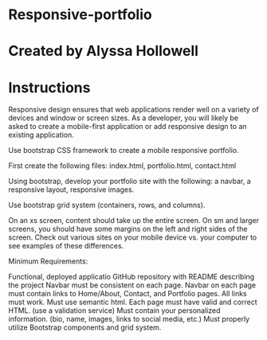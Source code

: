# Responsive-portfolio

# Created by Alyssa Hollowell 

# Instructions 


Responsive design ensures that web applications render well on a variety of devices and window or screen sizes. As a developer, you will likely be asked to create a mobile-first application or add responsive design to an existing application.

Use bootstrap CSS framework to create a mobile responsive portfolio.

First create the following files: index.html, portfolio.html, contact.html

Using bootstrap, develop your portfolio site with the following: a navbar, a responsive layout, responsive images.

Use bootstrap grid system (containers, rows, and columns).

On an xs screen, content should take up the entire screen. On sm and larger screens, you should have some margins on the left and right sides of the screen. Check out various sites on your mobile device vs. your computer to see examples of these differences.


Minimum Requirements:

Functional, deployed applicatio
GitHub repository with README describing the project
Navbar must be consistent on each page.
Navbar on each page must contain links to Home/About, Contact, and Portfolio pages.
All links must work.
Must use semantic html.
Each page must have valid and correct HTML. (use a validation service)
Must contain your personalized information. (bio, name, images, links to social media, etc.)
Must properly utilize Bootstrap components and grid system.